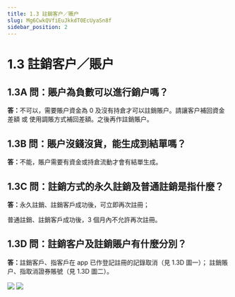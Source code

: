 ```yaml
---
title: 1.3 註銷客户／賬户
slug: Mg6CwkQVfiEuJkkdT0EcUyaSn8f
sidebar_position: 2
---
```



# 1.3 註銷客户／賬户

## 1.3A 問：賬户為負數可以進行銷户嗎？

<b>答：</b>不可以，需要賬户資金為 0 及沒有持倉才可以註銷賬户。請讓客户補回資金差額 或 使用調賬方式補回差額。之後再作註銷賬户。


## 1.3B 問：賬户沒錢沒貨，能生成到結單嗎？

<b>答：</b>不能，賬户需要有資金或持倉流動才會有結單生成。

## 1.3C 問：註銷方式的永久註銷及普通註銷是指什麼？

<b>答：</b>永久註銷、註銷客戶成功後，可立即再次註冊；

普通註銷、註銷客戶成功後，3 個月內不允許再次註冊。

## 1.3D 問：註銷客户及註銷賬户有什麼分別？

<b>答：</b>註銷客戶、指客戶在 app 已作登記註冊的記錄取消（見 1.3D 圖一）；
 註銷賬户、指取消證券賬號（見 1.3D 圖二）。

<img src="/assets/KjpMb2Gcso9YcdxzCdnc6ixjnmL.png" src-width="2658" src-height="1180" align="center"/>

<img src="/assets/GZeFbgbS3oaZFbx2h7vcS1Gzn4e.png" src-width="2660" src-height="1308" align="center"/>

